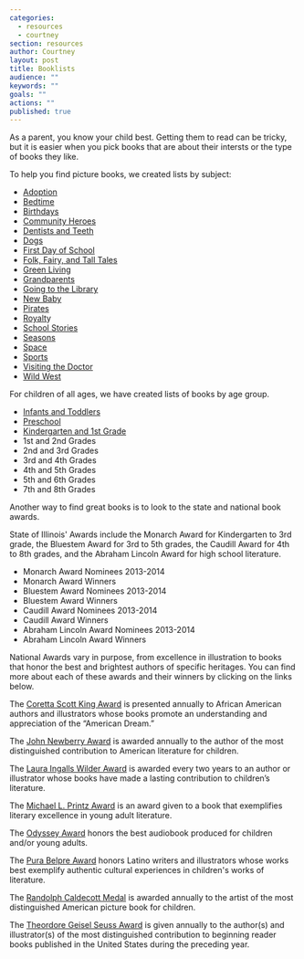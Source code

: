```yaml
---
categories: 
  - resources
  - courtney
section: resources
author: Courtney
layout: post
title: Booklists
audience: ""
keywords: ""
goals: ""
actions: ""
published: true
---
```


As a parent, you know your child best.  Getting them to read can be tricky, but it is easier when you pick books that are about their intersts or the type of books they like.

To help you find picture books, we created lists by subject:
- [Adoption](http://dppl.bibliocommons.com/list/show/97984016_dppl_ys/98018926_dppl_picture_books_adoption)
- [Bedtime](http://dppl.bibliocommons.com/list/show/97984016_dppl_ys/98073851_dppl_picture_books_bedtime)
- [Birthdays](http://dppl.bibliocommons.com/list/show/97984016_dppl_ys/98075443_dppl_picture_books_birthdays)
- [Community Heroes](http://dppl.bibliocommons.com/list/show/97984016_dppl_ys/98077431_dppl_picture_books_community_heroes)
- [Dentists and Teeth](http://dppl.bibliocommons.com/list/show/97984016_dppl_ys/98079101_dppl_picture_books_teeth)
- [Dogs](http://dppl.bibliocommons.com/list/show/97984016_dppl_ys/98080211_dppl_picture_books_dogs)
- [First Day of School](http://dppl.bibliocommons.com/list/show/97984016_dppl_ys/197991163_dppl_picture_books_first_day_of_school)
- [Folk, Fairy, and Tall Tales](http://dppl.bibliocommons.com/list/show/97984016_dppl_ys/200808803_dppl_picture_books_folk,_fairy,_and_tall_tales)
- [Green Living](http://dppl.bibliocommons.com/list/show/97984016_dppl_ys/103840531_dppl_picture_books_going_green)
- [Grandparents](http://dppl.bibliocommons.com/list/show/97984016_dppl_ys/104253333_dppl_picture_books_grandparents)
- [Going to the Library](http://dppl.bibliocommons.com/list/show/97984016_dppl_ys/104255941_dppl_picture_books_visiting_the_library)
- [New Baby](http://dppl.bibliocommons.com/list/show/97984016_dppl_ys/98021031_dppl_picture_books_new_baby)
- [Pirates](http://dppl.bibliocommons.com/list/show/97984016_dppl_ys/104259622_dppl_picture_books_pirates)
- [Royalt](http://dppl.bibliocommons.com/list/show/97984016_dppl_ys/197941093_dppl_picture_books_royalty)y
- [School Stories](http://dppl.bibliocommons.com/list/show/97984016_dppl_ys/198001384_dppl_picture_books_school_stories)
- [Seasons](http://dppl.bibliocommons.com/list/show/97984016_dppl_ys/200808384_dppl_picture_books_seasons)
- [Space](http://dppl.bibliocommons.com/list/show/97984016_dppl_ys/198017553_dppl_picture_books_space)
- [Sports](http://dppl.bibliocommons.com/list/show/97984016_dppl_ys/198008493_dppl_picture_books_sports)
- [Visiting the Doctor](http://dppl.bibliocommons.com/list/show/97984016_dppl_ys/98078845_dppl_picture_books_visiting_the_doctor)
- [Wild West](http://dppl.bibliocommons.com/list/show/97984016_dppl_ys/200801053_dppl_picture_books_wild_west)

For children of all ages, we have created lists of books by age group.
- [Infants and Toddlers](http://dppl.bibliocommons.com/list/show/97984016_dppl_ys/98012866_dppl_good_books_for_infants_and_toddlers)
- [Preschool](http://dppl.bibliocommons.com/list/show/97984016_dppl_ys/98012924_dppl_good_books_for_preschool)
- [Kindergarten and 1st Grade](http://dppl.bibliocommons.com/list/show/97984016_dppl_ys/98012862_dppl_good_books_for_kindergarten1st_grade)
- 1st and 2nd Grades
- 2nd and 3rd Grades
- 3rd and 4th Grades
- 4th and 5th Grades
- 5th and 6th Grades
- 7th and 8th Grades


Another way to find great books is to look to the state and national book awards.  

State of Illinois' Awards include the Monarch Award for Kindergarten to 3rd grade, the Bluestem Award for 3rd to 5th grades, the Caudill Award for 4th to 8th grades, and the Abraham Lincoln Award for high school literature.

- Monarch Award Nominees 2013-2014
- Monarch Award Winners
- Bluestem Award Nominees 2013-2014
- Bluestem Award Winners
- Caudill Award Nominees 2013-2014
- Caudill Award Winners
- Abraham Lincoln Award Nominees 2013-2014
- Abraham Lincoln Award Winners

National Awards vary in purpose, from excellence in illustration to books that honor the best and brightest authors of specific heritages.  You can find more about each of these awards and their winners by clicking on the links below.

The [Coretta Scott King Award](http://www.ala.org/awardsgrants/coretta-scott-king-book-awards) is presented annually to African American authors and illustrators whose books promote an understanding and appreciation of the “American Dream.” 

The [John Newberry Award](http://www.ala.org/awardsgrants/john-newbery-medal-2) is awarded annually to the author of the most distinguished contribution to American literature for children.

The [Laura Ingalls Wilder Award](http://www.ala.org/awardsgrants/laura-ingalls-wilder-award) is awarded every two years to an author or illustrator whose books have made a lasting contribution to children’s literature.

The [Michael L. Printz Award](http://www.ala.org/awardsgrants/michael-l-printz-award) is an award given to a book that exemplifies literary excellence in young adult literature.

The [Odyssey Award](http://www.ala.org/awardsgrants/odyssey-award-excellence-audiobook-production) honors the best audiobook produced for children and/or young adults.

The [Pura Belpre Award](http://www.ala.org/awardsgrants/pura-belpre-award) honors Latino writers and illustrators whose works best exemplify authentic cultural experiences in children's works of literature.

The [Randolph Caldecott Medal](http://www.ala.org/awardsgrants/randolph-caldecott-medal-1) is awarded annually to the artist of the most distinguished American picture book for children.

The [Theordore Geisel Seuss Award](http://www.ala.org/awardsgrants/theodor-seuss-geisel-award) is given annually to the author(s) and illustrator(s) of the most distinguished contribution to beginning reader books published in the United States during the preceding year.

